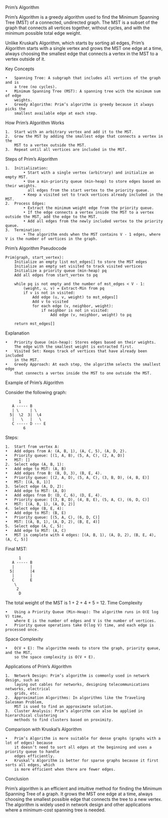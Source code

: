 Prim’s Algorithm

Prim’s Algorithm is a greedy algorithm used to find the Minimum Spanning
Tree (MST) of a connected, undirected graph. The MST is a subset of the graph
that connects all vertices together, without cycles, and with the minimum
possible total edge weight.

Unlike Kruskal’s Algorithm, which starts by sorting all edges, Prim’s Algorithm
starts with a single vertex and grows the MST one edge at a time, always choosing
the smallest edge that connects a vertex in the MST to a vertex outside of it.

Key Concepts

    •	Spanning Tree: A subgraph that includes all vertices of the graph and is
    	a tree (no cycles).
    •	Minimum Spanning Tree (MST): A spanning tree with the minimum sum of edge
    	weights.
    •	Greedy Algorithm: Prim’s algorithm is greedy because it always picks the
    	smallest available edge at each step.

How Prim’s Algorithm Works

    1.	Start with an arbitrary vertex and add it to the MST.
    2.	Grow the MST by adding the smallest edge that connects a vertex in the
    	MST to a vertex outside the MST.
    3.	Repeat until all vertices are included in the MST.

Steps of Prim’s Algorithm

    1.	Initialization:
            • Start with a single vertex (arbitrary) and initialize an empty MST.
            • Use a min-priority queue (min-heap) to store edges based on their weights.
    	      all edges from the start vertex to the priority queue.
            • Keep a visited set to track vertices already included in the MST.
    2.	Process Edges:
            • Extract the minimum weight edge from the priority queue.
            • If the edge connects a vertex inside the MST to a vertex outside the MST, add the edge to the MST.
            • Add all edges from the newly included vertex to the priority queue.
    3.	Termination:
            • The algorithm ends when the MST contains V - 1 edges, where V is the number of vertices in the graph.

Prim’s Algorithm Pseudocode

```
Prim(graph, start_vertex):
    Initialize an empty list mst_edges[] to store the MST edges
    Initialize an empty set visited to track visited vertices
    Initialize a priority queue (min-heap) pq
    Add all edges from start_vertex to pq

    while pq is not empty and the number of mst_edges < V - 1:
        (weight, u, v) = Extract-Min from pq
        if v is not in visited:
            Add edge (u, v, weight) to mst_edges[]
            Add v to visited
            for each edge (v, neighbor, weight):
                if neighbor is not in visited:
                    Add edge (v, neighbor, weight) to pq

    return mst_edges[]
```

Explanation

    •	Priority Queue (min-heap): Stores edges based on their weights.
    	The edge with the smallest weight is extracted first.
    •	Visited Set: Keeps track of vertices that have already been included
    	in the MST.
    •	Greedy Approach: At each step, the algorithm selects the smallest edge
    	that connects a vertex inside the MST to one outside the MST.

Example of Prim’s Algorithm

Consider the following graph:

```
      1
   A ----- B
   | \     | \
  5|  \2  3|  \4
   |   \   |   \
   C ----- D --- E
        6
```

Steps:

    1.	Start from vertex A:
    •	Add edges from A: (A, B, 1), (A, C, 5), (A, D, 2).
    •	Priority queue: [(1, A, B), (5, A, C), (2, A, D)]
    •	MST: []
    2.	Select edge (A, B, 1):
    •	Add edge to MST: (A, B)
    •	Add edges from B: (B, D, 3), (B, E, 4).
    •	Priority queue: [(2, A, D), (5, A, C), (3, B, D), (4, B, E)]
    •	MST: [(A, B, 1)]
    3.	Select edge (A, D, 2):
    •	Add edge to MST: (A, D)
    •	Add edges from D: (D, C, 6), (D, E, 4).
    •	Priority queue: [(3, B, D), (4, B, E), (5, A, C), (6, D, C)]
    •	MST: [(A, B, 1), (A, D, 2)]
    4.	Select edge (B, E, 4):
    •	Add edge to MST: (B, E)
    •	Priority queue: [(5, A, C), (6, D, C)]
    •	MST: [(A, B, 1), (A, D, 2), (B, E, 4)]
    5.	Select edge (A, C, 5):
    •	Add edge to MST: (A, C)
    •	MST is complete with 4 edges: [(A, B, 1), (A, D, 2), (B, E, 4), (A, C, 5)]

Final MST:

```
      1
   A ----- B
   |       |
  5|       |4
   |       |
   C       E
    \
     2
      D
```

The total weight of the MST is 1 + 2 + 4 + 5 = 12.
Time Complexity

    •	Using a Priority Queue (Min-Heap): The algorithm runs in O(E log V) time,
        where E is the number of edges and V is the number of vertices.
    •	Priority queue operations take O(log V) time, and each edge is processed once.

Space Complexity

    •	O(V + E): The algorithm needs to store the graph, priority queue, and the MST,
        so the space complexity is O(V + E).

Applications of Prim’s Algorithm

    1.	Network Design: Prim’s algorithm is commonly used in network design, such as
        laying out cables for networks, designing telecommunications networks, electrical
        grids, etc.
    2.	Approximation Algorithms: In algorithms like the Traveling Salesman Problem,
        MST is used to find an approximate solution.
    3.	Cluster Analysis: Prim’s algorithm can also be applied in hierarchical clustering
        methods to find clusters based on proximity.

Comparison with Kruskal’s Algorithm

    •	Prim’s Algorithm is more suitable for dense graphs (graphs with a lot of edges) because
        it doesn’t need to sort all edges at the beginning and uses a priority queue to handle
        edges efficiently.
    •	Kruskal’s Algorithm is better for sparse graphs because it first sorts all edges, which
        is more efficient when there are fewer edges.

Conclusion

Prim’s algorithm is an efficient and intuitive method for finding the Minimum Spanning Tree of a
graph. It grows the MST one edge at a time, always choosing the smallest possible edge that connects
the tree to a new vertex. The algorithm is widely used in network design and other applications where
a minimum-cost spanning tree is needed.
